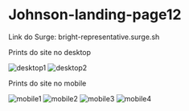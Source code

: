 # Johnson-landing-page12

Link do Surge: bright-representative.surge.sh

Prints do site no desktop

![desktop1](https://i.imgur.com/UKCZptJ.jpg)
![desktop2](https://i.imgur.com/Dl5baaG.jpg)


Prints do site no mobile

![mobile1](https://i.imgur.com/XVR51ZF.jpg)
![mobile2](https://i.imgur.com/EXCsh43.jpg)
![mobile3](https://i.imgur.com/ghFwY1f.jpg)
![mobile4](https://i.imgur.com/yqkahjk.jpg)

